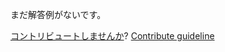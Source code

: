 
まだ解答例がないです。

[コントリビュートしませんか](https://github.com/BFEdev/BFE.dev-solutions/blob/main/typescript/implement-readonly-t_ja.md)?  [Contribute guideline](https://github.com/BFEdev/BFE.dev-solutions#how-to-contribute)
